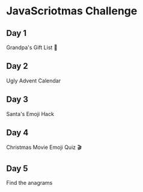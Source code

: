 # JavaScriotmas Challenge

## Day 1

Grandpa's Gift List 🎅

## Day 2

Ugly Advent Calendar

## Day 3

Santa's Emoji Hack

## Day 4

Christmas Movie Emoji Quiz 🎬

## Day 5

Find the anagrams